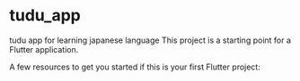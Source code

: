 # tudu_app
tudu app for learning japanese language
This project is a starting point for a Flutter application.

A few resources to get you started if this is your first Flutter project:
